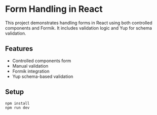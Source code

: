 # Form Handling in React

This project demonstrates handling forms in React using both controlled components and Formik. It includes validation logic and Yup for schema validation.

## Features
- Controlled components form
- Manual validation
- Formik integration
- Yup schema-based validation

## Setup
```bash
npm install
npm run dev

